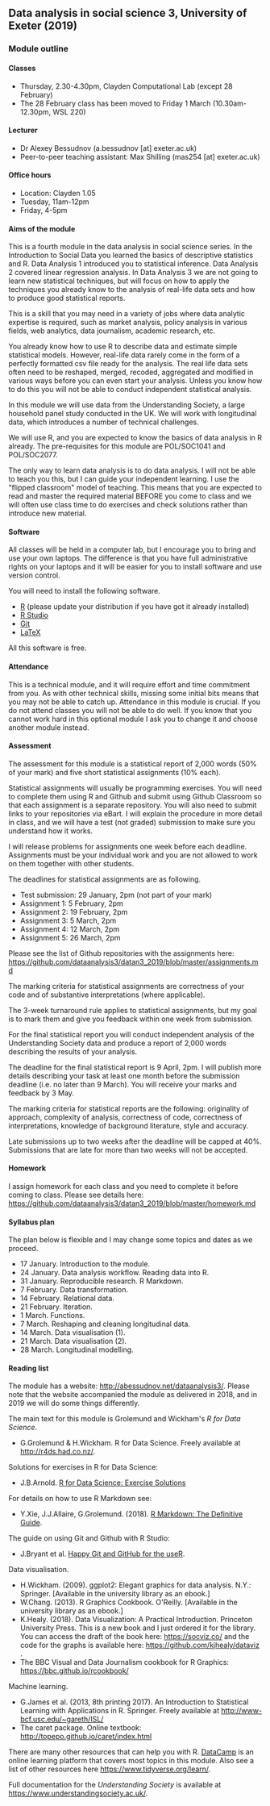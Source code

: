 ## Data analysis in social science 3, University of Exeter (2019)

### Module outline

#### Classes

- Thursday, 2.30-4.30pm, Clayden Computational Lab (except 28 February)
- The 28 February class has been moved to Friday 1 March (10.30am-12.30pm, WSL 220)

#### Lecturer

- Dr Alexey Bessudnov (a.bessudnov [at] exeter.ac.uk)
- Peer-to-peer teaching assistant: Max Shilling (mas254 [at] exeter.ac.uk)

#### Office hours

- Location: Clayden 1.05
- Tuesday, 11am-12pm
- Friday, 4-5pm

#### Aims of the module

This is a fourth module in the data analysis in social science series. In the Introduction to Social Data you learned the basics of descriptive statistics and R. Data Analysis 1 introduced you to statistical inference. Data Analysis 2 covered linear regression analysis. In Data Analysis 3 we are not going to learn new statistical techniques, but will focus on how to apply the techniques you already know to the analysis of real-life data sets and how to produce good statistical reports.

This is a skill that you may need in a variety of jobs where data analytic expertise is required, such as market analysis, policy analysis in various fields, web analytics, data journalism, academic research, etc.

You already know how to use R to describe data and estimate simple statistical models. However, real-life data rarely come in the form of a perfectly formatted csv file ready for the analysis. The real life data sets often need to be reshaped, merged, recoded, aggregated and modified in various ways before you can even start your analysis. Unless you know how to do this you will not be able to conduct independent statistical analysis.

In this module we will use data from the Understanding Society, a large household panel study conducted in the UK. We will work with longitudinal data, which introduces a number of technical challenges.

We will use R, and you are expected to know the basics of data analysis in R already. The pre-requisites for this module are POL/SOC1041 and POL/SOC2077.

The only way to learn data analysis is to do data analysis. I will not be able to teach you this, but I can guide your independent learning. I use the "flipped classroom" model of teaching. This means that you are expected to read and master the required material BEFORE you come to class and we will often use class time to do exercises and check solutions rather than introduce new material.

#### Software

All classes will be held in a computer lab, but I encourage you to bring and use your own laptops. The difference is that you have full administrative rights on your laptops and it will be easier for you to install software and use version control.

You will need to install the following software.

- [R](https://www.r-project.org/) (please update your distribution if you have got it already installed)
- [R Studio](https://www.rstudio.com/)
- [Git](https://git-scm.com/)
- [LaTeX](https://www.latex-project.org/)

All this software is free. 

#### Attendance

This is a technical module, and it will require effort and time commitment from you. As with other technical skills, missing some initial bits means that you may not be able to catch up. Attendance in this module is crucial. If you do not attend classes you will not be able to do well. If you know that you cannot work hard in this optional module I ask you to change it and choose another module instead.

#### Assessment

The assessment for this module is a statistical report of 2,000 words (50% of your mark) and five short statistical assignments (10% each).

Statistical assignments will usually be programming exercises. You will need to complete them using R and Github and submit using Github Classroom so that each assignment is a separate repository. You will also need to submit links to your repositories via eBart. I will explain the procedure in more detail in class, and we will have a test (not graded) submission to make sure you understand how it works.

I will release problems for assignments one week before each deadline. Assignments must be your individual work and you are not allowed to work on them together with other students.

The deadlines for statistical assignments are as following.

- Test submission: 29 January, 2pm (not part of your mark)
- Assignment 1: 5 February, 2pm
- Assignment 2: 19 February, 2pm
- Assignment 3: 5 March, 2pm
- Assignment 4: 12 March, 2pm
- Assignment 5: 26 March, 2pm

Please see the list of Github repositories with the assignments here: https://github.com/dataanalysis3/datan3_2019/blob/master/assignments.md

The marking criteria for statistical assignments are correctness of your code and of substantive interpretations (where applicable).

The 3-week turnaround rule applies to statistical assignments, but my goal is to mark them and give you feedback within one week from submission.

For the final statistical report you will conduct independent analysis of the Understanding Society data and produce a report of 2,000 words describing the results of your analysis.

The deadline for the final statistical report is 9 April, 2pm. I will publish more details describing your task at least one month before the submission deadline (i.e. no later than 9 March). You will receive your marks and feedback by 3 May.

The marking criteria for statistical reports are the following: originality of approach, complexity of analysis, correctness of code, correctness of interpretations, knowledge of background literature, style and accuracy.

Late submissions up to two weeks after the deadline will be capped at 40\%. Submissions that are late for more than two weeks will not be accepted.

#### Homework

I assign homework for each class and you need to complete it before coming to class. Please see details here: https://github.com/dataanalysis3/datan3_2019/blob/master/homework.md

#### Syllabus plan 

The plan below is flexible and I may change some topics and dates as we proceed.

- 17 January. Introduction to the module.
- 24 January. Data analysis workflow. Reading data into R.
- 31 January. Reproducible research. R Markdown.
- 7 February. Data transformation.
- 14 February. Relational data.
- 21 February. Iteration.
- 1 March. Functions.
- 7 March. Reshaping and cleaning longitudinal data.
- 14 March. Data visualisation (1).
- 21 March. Data visualisation (2).
- 28 March. Longitudinal modelling.

#### Reading list

The module has a website: <http://abessudnov.net/dataanalysis3/>. Please note that the website accompanied the module as delivered in 2018, and in 2019 we will do some things differently.

The main text for this module is Grolemund and Wickham's *R for Data Science*.

- G.Grolemund & H.Wickham. R for Data Science. Freely available at <http://r4ds.had.co.nz/>.

Solutions for exercises in R for Data Science:

- J.B.Arnold. [R for Data Science: Exercise Solutions](https://jrnold.github.io/r4ds-exercise-solutions/)

For details on how to use R Markdown see:

- Y.Xie, J.J.Allaire, G.Grolemund. (2018). [R Markdown: The Definitive Guide](https://bookdown.org/yihui/rmarkdown/).

The guide on using Git and Github with R Studio:

- J.Bryant et al. [Happy Git and GitHub for the useR](https://happygitwithr.com/).

Data visualisation.

- H.Wickham. (2009). ggplot2: Elegant graphics for data analysis. N.Y.: Springer. [Available in the university library as an ebook.]
- W.Chang. (2013). R Graphics Cookbook. O'Reilly. [Available in the university library as an ebook.]
- K.Healy. (2018). Data Visualization: A Practical Introduction. Princeton University Press. This is a new book and I just ordered it for the library. You can access the draft of the book here: https://socviz.co/  and the code for the graphs is available here: https://github.com/kjhealy/dataviz .
- The BBC Visual and Data Journalism cookbook for R Graphics: https://bbc.github.io/rcookbook/

Machine learning.

- G.James et al. (2013, 8th printing 2017). An Introduction to Statistical Learning with Applications in R. Springer. Freely available at http://www-bcf.usc.edu/~gareth/ISL/
- The caret package. Online textbook: http://topepo.github.io/caret/index.html


There are many other resources that can help you with R. [DataCamp](https://www.datacamp.com/) is an online learning platform that covers most topics in this module. Also see a list of other resources here <https://www.tidyverse.org/learn/>.

Full documentation for the *Understanding Society* is available at <https://www.understandingsociety.ac.uk/>.

